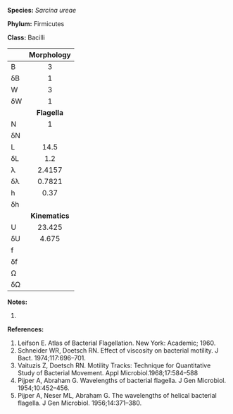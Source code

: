 **Species:** *Sarcina ureae*

**Phylum:** Firmicutes

**Class:** Bacilli

|    | **Morphology** |
|:-- | :------------: |
| B  | 3 |
| δB | 1 |
| W  | 3 |
| δW | 1 |
|    | **Flagella** |
| N  | 1 |
| δN |  |
| L  | 14.5 |
| δL | 1.2 |
| λ  | 2.4157 |
| δλ | 0.7821 |
| h  | 0.37 |
| δh |  |
|    | **Kinematics** |
| U  | 23.425 |
| δU | 4.675 |
| f  |  |
| δf |  |
| Ω  |  |
| δΩ |  |

**Notes:**

1.

**References:**

1. Leifson E.  Atlas of Bacterial Flagellation.  New York:  Academic; 1960.
1. Schneider WR, Doetsch RN.  Effect of viscosity on bacterial motility.  J Bact. 1974;117:696–701.
1. Vaituzis Z, Doetsch RN.  Motility Tracks:  Technique for Quantitative Study of Bacterial Movement.  Appl Microbiol.1968;17:584–588
1. Pijper A, Abraham G.  Wavelengths of bacterial flagella.  J Gen Microbiol. 1954;10:452–456.
1. Pijper A, Neser ML, Abraham G.  The wavelengths of helical bacterial flagella.  J Gen Microbiol. 1956;14:371–380.
